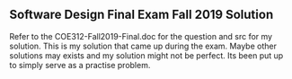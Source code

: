 ## Software Design Final Exam Fall 2019 Solution

Refer to the COE312-Fall2019-Final.doc for the question and src for my solution. This is my solution that came up during the exam. Maybe other solutions may exists and my solution might not be perfect. Its been put up to simply serve as a practise problem. 